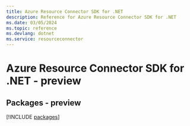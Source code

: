 ```yaml
---
title: Azure Resource Connector SDK for .NET
description: Reference for Azure Resource Connector SDK for .NET
ms.date: 03/05/2024
ms.topic: reference
ms.devlang: dotnet
ms.service: resourceconnector
---
```

# Azure Resource Connector SDK for .NET - preview
## Packages - preview
[!INCLUDE [packages](resource-connector-index.md)]